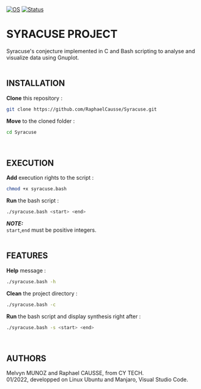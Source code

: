 [![OS](https://img.shields.io/badge/os-linux-blue.svg)](https://shields.io/)
[![Status](https://img.shields.io/badge/status-completed-success.svg)](https://shields.io/)

# SYRACUSE PROJECT

Syracuse's conjecture implemented in C and Bash scripting to analyse and visualize data using Gnuplot.
<br><br>

## INSTALLATION

**Clone** this repository :
```bash
git clone https://github.com/RaphaelCausse/Syracuse.git
```
**Move** to the cloned folder :
```bash
cd Syracuse
```
<br>

## EXECUTION

**Add** execution rights to the script :
```bash
chmod +x syracuse.bash
```
**Run** the bash script :
```bash
./syracuse.bash <start> <end>
```
**_NOTE:_**<br>
`start`,`end` must be positive integers.
<br><br>

## FEATURES

**Help** message :
```bash
./syracuse.bash -h
```
**Clean** the project directory :
```bash
./syracuse.bash -c
```
**Run** the bash script and display synthesis right after :
```bash
./syracuse.bash -s <start> <end>
```
<br>

## AUTHORS

Melvyn MUNOZ and Raphael CAUSSE, from CY TECH. <br>
01/2022, developped on Linux Ubuntu and Manjaro, Visual Studio Code.
